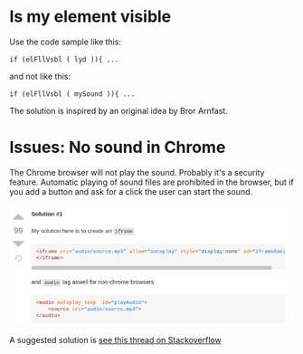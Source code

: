 Is my element visible
=====================

Use the code sample like this:

~~~~
if (elFllVsbl ( lyd )){ ...
~~~~  

and not like this:

~~~~
if (elFllVsbl ( mySound )){ ...
~~~~

The solution is inspired by an original idea by Bror Arnfast.

# Issues: No sound in Chrome

The Chrome browser will not play the sound. Probably it's a security feature. Automatic playing of sound files are prohibited in the browser, but if you add a button and ask for a click the user can start the sound.

![Screendump from Stackoverflow](/images/workaround.png)

A suggested solution is [see this thread on Stackoverflow](https://stackoverflow.com/questions/50490304/how-to-make-audio-autoplay-on-chrome)
